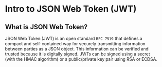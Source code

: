 # Intro to JSON Web Token (JWT)

## What is JSON Web Token?

JSON Web Token (JWT) is an open standard ```RFC 7519``` that defines a compact and self-contained way for securely transmitting information between parties as a JSON object. This information can be verified and trusted because it is digitally signed. JWTs can be signed using a secret (with the HMAC algorithm) or a public/private key pair using RSA or ECDSA.